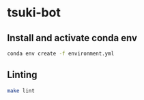 # tsuki-bot

## Install and activate conda env

```bash
conda env create -f environment.yml
```

## Linting

```bash
make lint
```